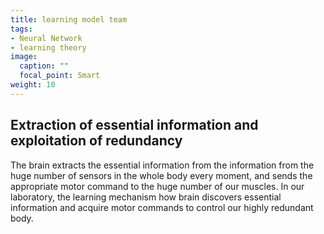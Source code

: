 ```yaml
---
title: learning model team
tags:
- Neural Network
- learning theory
image:
  caption: ""
  focal_point: Smart
weight: 10
---
```



## Extraction of essential information and exploitation of redundancy

The brain extracts the essential information from the information from the huge number of sensors in the whole body every moment, and sends the appropriate motor command to the huge number of our muscles.
In our laboratory, the learning mechanism how brain discovers essential information and acquire motor commands to control our highly redundant body.